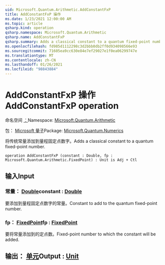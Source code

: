 ```yaml
---
uid: Microsoft.Quantum.Arithmetic.AddConstantFxP
title: AddConstantFxP 操作
ms.date: 1/23/2021 12:00:00 AM
ms.topic: article
qsharp.kind: operation
qsharp.namespace: Microsoft.Quantum.Arithmetic
qsharp.name: AddConstantFxP
qsharp.summary: Adds a classical constant to a quantum fixed-point number.
ms.openlocfilehash: fd985d1112298c3d2bbb0db2ff0d934098566e93
ms.sourcegitcommit: 71605ea9cc630e84e7ef29027e1f0ea06299747e
ms.translationtype: MT
ms.contentlocale: zh-CN
ms.lasthandoff: 01/26/2021
ms.locfileid: "98843884"
---
```

# <a name="addconstantfxp-operation"></a><span data-ttu-id="8e885-102">AddConstantFxP 操作</span><span class="sxs-lookup"><span data-stu-id="8e885-102">AddConstantFxP operation</span></span>

<span data-ttu-id="8e885-103">命名空间 [：](xref:Microsoft.Quantum.Arithmetic)</span><span class="sxs-lookup"><span data-stu-id="8e885-103">Namespace: [Microsoft.Quantum.Arithmetic](xref:Microsoft.Quantum.Arithmetic)</span></span>

<span data-ttu-id="8e885-104">包： [Microsoft 量子](https://nuget.org/packages/Microsoft.Quantum.Numerics)</span><span class="sxs-lookup"><span data-stu-id="8e885-104">Package: [Microsoft.Quantum.Numerics](https://nuget.org/packages/Microsoft.Quantum.Numerics)</span></span>


<span data-ttu-id="8e885-105">将传统常量添加到量程固定点数字。</span><span class="sxs-lookup"><span data-stu-id="8e885-105">Adds a classical constant to a quantum fixed-point number.</span></span>

```qsharp
operation AddConstantFxP (constant : Double, fp : Microsoft.Quantum.Arithmetic.FixedPoint) : Unit is Adj + Ctl
```


## <a name="input"></a><span data-ttu-id="8e885-106">输入</span><span class="sxs-lookup"><span data-stu-id="8e885-106">Input</span></span>

### <a name="constant--double"></a><span data-ttu-id="8e885-107">常量： [Double](xref:microsoft.quantum.lang-ref.double)</span><span class="sxs-lookup"><span data-stu-id="8e885-107">constant : [Double](xref:microsoft.quantum.lang-ref.double)</span></span>

<span data-ttu-id="8e885-108">要添加到量程固定点数字的常量。</span><span class="sxs-lookup"><span data-stu-id="8e885-108">Constant to add to the quantum fixed-point number.</span></span>


### <a name="fp--fixedpoint"></a><span data-ttu-id="8e885-109">fp： [FixedPoint](xref:Microsoft.Quantum.Arithmetic.FixedPoint)</span><span class="sxs-lookup"><span data-stu-id="8e885-109">fp : [FixedPoint](xref:Microsoft.Quantum.Arithmetic.FixedPoint)</span></span>

<span data-ttu-id="8e885-110">要将常量添加到的定点数。</span><span class="sxs-lookup"><span data-stu-id="8e885-110">Fixed-point number to which the constant will be added.</span></span>



## <a name="output--unit"></a><span data-ttu-id="8e885-111">输出： [单元](xref:microsoft.quantum.lang-ref.unit)</span><span class="sxs-lookup"><span data-stu-id="8e885-111">Output : [Unit](xref:microsoft.quantum.lang-ref.unit)</span></span>

